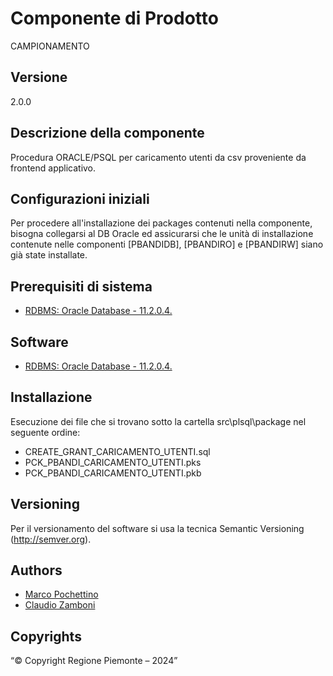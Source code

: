 # Componente di Prodotto
CAMPIONAMENTO

## Versione
2.0.0

## Descrizione della componente
Procedura ORACLE/PSQL per caricamento utenti da csv proveniente da frontend applicativo.

## Configurazioni iniziali
Per procedere all'installazione dei packages contenuti nella componente, bisogna collegarsi al DB Oracle ed assicurarsi che le unità di installazione contenute nelle componenti [PBANDIDB], [PBANDIRO] e [PBANDIRW] siano già state installate.

## Prerequisiti di sistema
* [RDBMS: Oracle Database - 11.2.0.4.](https://www.oracle.com/java)

## Software
* [RDBMS: Oracle Database - 11.2.0.4.](https://www.oracle.com/java)

## Installazione
Esecuzione dei file che si trovano sotto la cartella src\plsql\package nel seguente ordine:
* CREATE_GRANT_CARICAMENTO_UTENTI.sql
* PCK_PBANDI_CARICAMENTO_UTENTI.pks
* PCK_PBANDI_CARICAMENTO_UTENTI.pkb

## Versioning
Per il versionamento del software si usa la tecnica Semantic Versioning (http://semver.org).

## Authors
* [Marco Pochettino](mailto:marco.pochettino@csi.it)
* [Claudio Zamboni](mailto:claudio.zamboni@csi.it)

## Copyrights
“© Copyright Regione Piemonte – 2024”